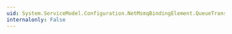 ```yaml
---
uid: System.ServiceModel.Configuration.NetMsmqBindingElement.QueueTransferProtocol
internalonly: False
---
```

